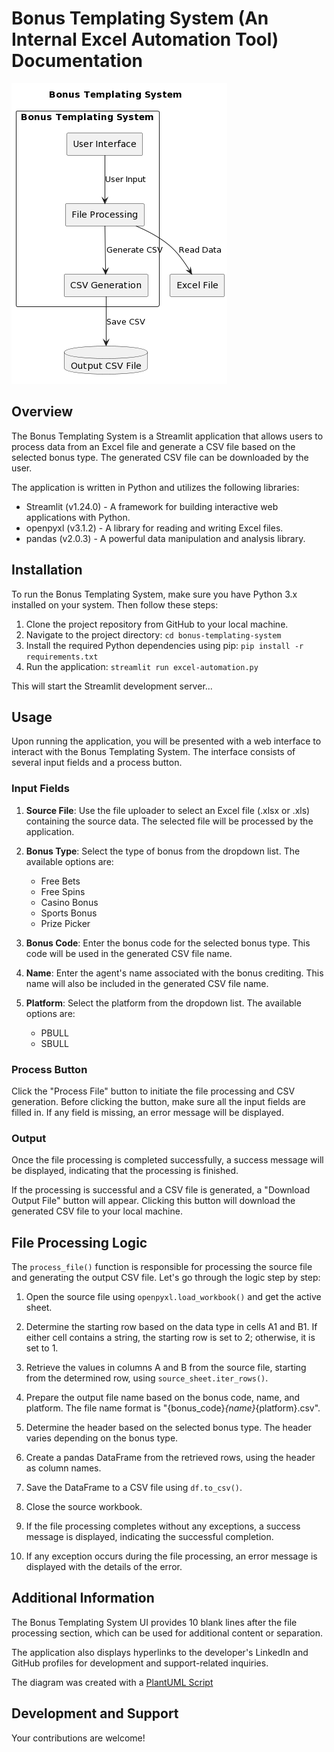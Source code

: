 # Bonus Templating System (An Internal Excel Automation Tool) Documentation

![image](plantUML-diagram.png)

## Overview
The Bonus Templating System is a Streamlit application that allows users to process data from an Excel file and generate a CSV file based on the selected bonus type. The generated CSV file can be downloaded by the user.

The application is written in Python and utilizes the following libraries:
- Streamlit (v1.24.0) - A framework for building interactive web applications with Python.
- openpyxl (v3.1.2) - A library for reading and writing Excel files.
- pandas (v2.0.3) - A powerful data manipulation and analysis library.

## Installation
To run the Bonus Templating System, make sure you have Python 3.x installed on your system. Then follow these steps:

1. Clone the project repository from GitHub to your local machine.
2. Navigate to the project directory: `cd bonus-templating-system`
3. Install the required Python dependencies using pip: `pip install -r requirements.txt`
4. Run the application: `streamlit run excel-automation.py`

This will start the Streamlit development server...

## Usage
Upon running the application, you will be presented with a web interface to interact with the Bonus Templating System. The interface consists of several input fields and a process button.

### Input Fields
1. **Source File**: Use the file uploader to select an Excel file (.xlsx or .xls) containing the source data. The selected file will be processed by the application.

2. **Bonus Type**: Select the type of bonus from the dropdown list. The available options are:
   - Free Bets
   - Free Spins
   - Casino Bonus
   - Sports Bonus
   - Prize Picker

3. **Bonus Code**: Enter the bonus code for the selected bonus type. This code will be used in the generated CSV file name.

4. **Name**: Enter the agent's name associated with the bonus crediting. This name will also be included in the generated CSV file name.

5. **Platform**: Select the platform from the dropdown list. The available options are:
   - PBULL
   - SBULL

### Process Button
Click the "Process File" button to initiate the file processing and CSV generation. Before clicking the button, make sure all the input fields are filled in. If any field is missing, an error message will be displayed.

### Output
Once the file processing is completed successfully, a success message will be displayed, indicating that the processing is finished.

If the processing is successful and a CSV file is generated, a "Download Output File" button will appear. Clicking this button will download the generated CSV file to your local machine.

## File Processing Logic
The `process_file()` function is responsible for processing the source file and generating the output CSV file. Let's go through the logic step by step:

1. Open the source file using `openpyxl.load_workbook()` and get the active sheet.

2. Determine the starting row based on the data type in cells A1 and B1. If either cell contains a string, the starting row is set to 2; otherwise, it is set to 1.

3. Retrieve the values in columns A and B from the source file, starting from the determined row, using `source_sheet.iter_rows()`.

4. Prepare the output file name based on the bonus code, name, and platform. The file name format is "{bonus_code}_{name}_{platform}.csv".

5. Determine the header based on the selected bonus type. The header varies depending on the bonus type.

6. Create a pandas DataFrame from the retrieved rows, using the header as column names.

7. Save the DataFrame to a CSV file using `df.to_csv()`.

8. Close the source workbook.

9. If the file processing completes without any exceptions, a success message is displayed, indicating the successful completion.

10. If any exception occurs during the file processing, an error message is displayed with the details of the error.

## Additional Information
The Bonus Templating System UI provides 10 blank lines after the file processing section, which can be used for additional content or separation.

The application also displays hyperlinks to the developer's LinkedIn and GitHub profiles for development and support-related inquiries.

The diagram was created with a [PlantUML Script](https://plantuml.com/)

## Development and Support
Your contributions are welcome!

